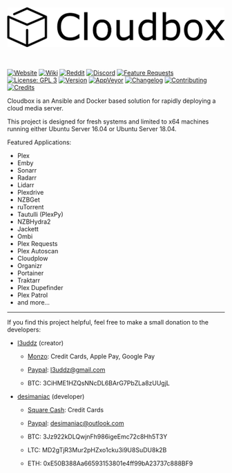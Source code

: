<br /><img src="https://raw.githubusercontent.com/Cloudbox/assets/master/images/readme/Cloudbox-logo_dark.png" width="600">

<br /><br />
[![Website](https://img.shields.io/badge/Website-https%3A%2F%2Fcloudbox.works-blue.svg?colorB=177DC1&label=Website)](https://cloudbox.works)
[![Wiki](https://img.shields.io/badge/Wiki-http%3A%2F%2Fcloudbox.wiki-blue.svg?colorB=177DC1&label=Wiki)](http://cloudbox.wiki)
[![Reddit](https://img.shields.io/badge/Reddit-%2Fr%2Fcloudbox-blue.svg?colorB=177DC1&label=Reddit)](https://reddit.com/r/Cloudbox)
[![Discord](https://img.shields.io/discord/381077432285003776.svg?colorB=177DC1&label=Discord)](https://discord.io/cloudbox)
[![Feature Requests](https://img.shields.io/badge/Requests-Feathub-blue.svg?colorB=177DC1&label=Requests)](https://feathub.com/Cloudbox/Cloudbox)
<br />
[![License: GPL 3](https://img.shields.io/badge/License-GPL%203-blue.svg?colorB=177DC1&label=License)](LICENSE.md)
[![Version](https://img.shields.io/github/release/cloudbox/cloudbox.svg?colorB=177DC1&label=Version)](https://github.com/cloudbox/cloudbox/releases)
[![AppVeyor](https://img.shields.io/appveyor/ci/desimaniac/cloudbox/master.svg?colorB=177DC1&label=AppVeyor)](https://ci.appveyor.com/project/desimaniac/cloudbox)
[![Changelog](https://img.shields.io/badge/Changelog-CHANGELOG.md-blue.svg?colorB=177DC1&label=Changelog)](CHANGELOG.md)
[![Contributing](https://img.shields.io/badge/Contributing-CONTRIBUTING.md-blue.svg?colorB=177DC1&label=Contributing)](CONTRIBUTING.md)
[![Credits](https://img.shields.io/badge/Credits-CREDITS.md-blue.svg?colorB=177DC1&label=Credits)](CREDITS.md)


Cloudbox is an Ansible and Docker based solution for rapidly deploying a cloud media server.

This project is designed for fresh systems and limited to x64 machines running either Ubuntu Server 16.04 or Ubuntu Server 18.04.


Featured Applications:

- Plex
- Emby
- Sonarr
- Radarr
- Lidarr
- Plexdrive
- NZBGet
- ruTorrent
- Tautulli (PlexPy)
- NZBHydra2
- Jackett
- Ombi
- Plex Requests
- Plex Autoscan
- Cloudplow
- Organizr
- Portainer
- Traktarr
- Plex Dupefinder
- Plex Patrol
- and more...



***

If you find this project helpful, feel free to make a small donation to the developers:

- [l3uddz](https://github.com/l3uddz) (creator)

  - [Monzo](https://monzo.me/jamesbayliss9): Credit Cards, Apple Pay, Google Pay

  - [Paypal](https://www.paypal.me/l3uddz): l3uddz@gmail.com

  - BTC: 3CiHME1HZQsNNcDL6BArG7PbZLa8zUUgjL

- [desimaniac](https://github.com/Desimaniac) (developer)

  - [Square Cash](https://cash.me/$desimaniac): Credit Cards

  - [Paypal](https://www.paypal.me/desimaniac123): desimaniac@outlook.com

  - BTC: 3Jz922kDLQwjnFh986igeEmc72c8Hh5T3Y

  - LTC: MD2gTjR3Mur2pHZxo1cku3i9U8SuDU8k2B

  - ETH: 0xE50B388Aa66593153801e4ff99bA23737c888BF9
